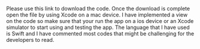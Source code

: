 Please use this link to download the code. Once the download is complete open the file by using Xcode on a mac device. I have implemented a view on the code so make sure that your run the app on a ios device or an Xcode simulator to start using and testing the app. The language that I have used is Swift and I have commented most codes that might be challenging for the developers to read.